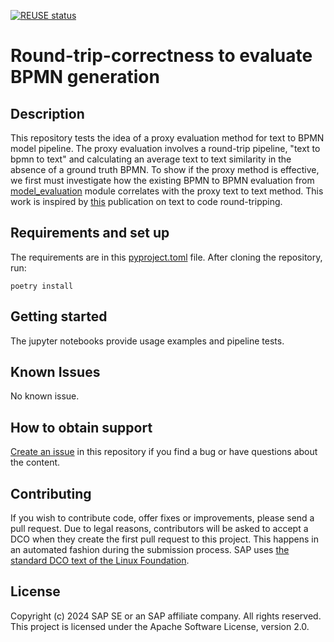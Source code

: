 [![REUSE status](https://api.reuse.software/badge/github.com/SAP-samples/model-to-model-evaluation-code)](https://api.reuse.software/info/github.com/SAP-samples/model-to-model-evaluation-code)

# Round-trip-correctness to evaluate BPMN generation

## Description
This repository tests the idea of a proxy evaluation method for text to BPMN model pipeline.
The proxy evaluation involves a round-trip pipeline, "text to bpmn to text" and calculating an average text to text similarity in the absence of a ground truth BPMN.
To show if the proxy method is effective, we first must investigate how the existing BPMN to BPMN evaluation from [model_evaluation](./model_evaluation) module correlates with the proxy text to text method.
This work is inspired by [this](https://arxiv.org/abs/2402.08699) publication on text to code round-tripping.  



## Requirements and set up

The requirements are in this [pyproject.toml](./pyproject.toml) file. After cloning the repository, run:

```shell
poetry install
```

## Getting started

The jupyter notebooks provide usage examples and pipeline tests.


## Known Issues
No known issue.

## How to obtain support
[Create an issue](https://github.com/SAP-samples/model-to-model-evaluation-code/issues) in this repository if you find a bug or have questions about the content.



## Contributing
If you wish to contribute code, offer fixes or improvements, please send a pull request. Due to legal reasons, contributors will be asked to accept a DCO when they create the first pull request to this project. This happens in an automated fashion during the submission process. SAP uses [the standard DCO text of the Linux Foundation](https://developercertificate.org/).

## License
Copyright (c) 2024 SAP SE or an SAP affiliate company. All rights reserved. This project is licensed under the Apache Software License, version 2.0.

